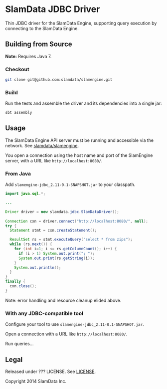 # SlamData JDBC Driver

Thin JDBC driver for the SlamData Engine, supporting query execution by
connecting to the SlamData Engine.


## Building from Source

**Note:** Requires Java 7.

### Checkout

```bash
git clone git@github.com:slamdata/slamengine.git
```

### Build

Run the tests and assemble the driver and its dependencies into a single jar:
```bash
sbt assembly
```


## Usage

The SlamData Engine API server must be running and accessible via the network. See
[slamdata/slamengine](/slamdata/slamengine).

You open a connection using the host name and port of the SlamEngine server,
with a URL like `http://localhost:8080/`.


### From Java

Add `slamengine-jdbc_2.11-0.1-SNAPSHOT.jar` to your classpath.

```java
import java.sql.*;

...

Driver driver = new slamdata.jdbc.SlamDataDriver();
      
Connection cxn = driver.connect("http://localhost:8080/", null);
try {
  Statement stmt = cxn.createStatement();

  ResultSet rs = stmt.executeQuery("select * from zips");
  while (rs.next()) {
    for (int i=1; i <= rs.getColumnCount(); i++) {
      if (i > 1) System.out.print("; ");
      System.out.print(rs.getString(i));
    }
    System.out.println();
  }
}
finally {
  cxn.close();
}
```

Note: error handling and resource cleanup elided above.

### With any JDBC-compatible tool

Configure your tool to use `slamengine-jdbc_2.11-0.1-SNAPSHOT.jar`.

Open a connection with a URL like `http://localhost:8080/`.

Run queries...


## Legal

Released under ??? LICENSE. See [LICENSE](/slamdata/slamengine-jdbc/blob/master/LICENSE).

Copyright 2014 SlamData Inc.